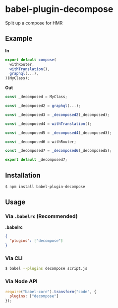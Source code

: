 # babel-plugin-decompose

Split up a compose for HMR

## Example

**In**

```js
export default compose(
  withRouter,
  withTranslation(),
  graphql(...),
)(MyClass);
```

**Out**

```js
const _decomposed = MyClass;

const _decomposed2 = graphql(...);

const _decomposed3 = _decomposed2(_decomposed);

const _decomposed4 = withTranslation();

const _decomposed5 = _decomposed4(_decomposed3);

const _decomposed6 = withRouter;

const _decomposed7 = _decomposed6(_decomposed5);

export default _decomposed7;
```

## Installation

```sh
$ npm install babel-plugin-decompose
```

## Usage

### Via `.babelrc` (Recommended)

**.babelrc**

```json
{
  "plugins": ["decompose"]
}
```

### Via CLI

```sh
$ babel --plugins decompose script.js
```

### Via Node API

```javascript
require("babel-core").transform("code", {
  plugins: ["decompose"]
});
```
